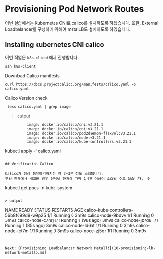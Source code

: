 # Provisioning Pod Network Routes

이번 실습에서는 Kubernetes CNI로 calico를 설치하도록 하겠습니다. 또한. External Loadbalancer를 구성하기 위해여 metalLB도 설치하도록 하겠습니다.

## Installing kubernetes CNI calico

이번 작업은 `k8s-client`에서 진행합니다. 

```
ssh k8s-client
```

Download Calico manifests

```
curl https://docs.projectcalico.org/manifests/calico.yaml -o calico.yaml
```

Calico Version check

```
 less calico.yaml | grep image
```

> output

```
          image: docker.io/calico/cni:v3.21.1
          image: docker.io/calico/cni:v3.21.1
          image: docker.io/calico/pod2daemon-flexvol:v3.21.1
          image: docker.io/calico/node:v3.21.1
          image: docker.io/calico/kube-controllers:v3.21.1
```

kubectl apply -f calico.yaml
```

## Verification Calico

Calico가 정상 동작하기까지는 약 2~3분 정도 소요됩니다.
무선 환경에서 배포할 경우 인터넷 환경에 따라 1시간 이상이 소요될 수도 있습니다. -0-

```
kubectl get pods -n kube-system
```

> output

```
NAME                                       READY   STATUS    RESTARTS      AGE
calico-kube-controllers-56b8f699d9-w9p25   1/1     Running   0             3m9s
calico-node-9bdvv                          1/1     Running   0             3m9s
calico-node-c7hrj                          1/1     Running   1 (98s ago)   3m9s
calico-node-jb7d8                          1/1     Running   1 (85s ago)   3m9s
calico-node-ld6ht                          1/1     Running   0             3m9s
calico-node-rct7m                          1/1     Running   0             3m9s
calico-node-zj5qr                          1/1     Running   0             3m9s
```


Next: [Provisioning Loadbalancer Network Metallb](10-provisioning-lb-network-metallb.md)
